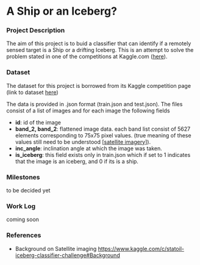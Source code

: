 # A Ship or an Iceberg?
### Project Description
The aim of this project is to buid a classifier that can identify if a remotely sensed target is a Ship or a drifting Iceberg. This is an attempt to solve the problem stated in one of the competitions at Kaggle.com ([here](https://www.kaggle.com/c/statoil-iceberg-classifier-challenge)).
### Dataset
The dataset for this project is borrowed from its Kaggle competition page (link to dataset [here](https://www.kaggle.com/c/statoil-iceberg-classifier-challenge/data))

The data is provided in .json format (train.json and test.json). The files consist of a list of images and for each image the following fields
* **id**: id of the image
* **band_2, band_2**: flattened image data. each band list consist of 5627 elements corresponding to 75x75 pixel values. (true meaning of these values still need to be understood [[satellite imagery](https://www.kaggle.com/c/statoil-iceberg-classifier-challenge#Background)]).
* **inc_angle**: inclination angle at which the image was taken.
* **is_iceberg**: this field exists only in train.json which if set to 1 indicates that the image is an iceberg, and 0 if its is a ship.
### Milestones
to be decided yet
### Work Log
coming soon
### References
- Background on Satellite imaging https://www.kaggle.com/c/statoil-iceberg-classifier-challenge#Background
